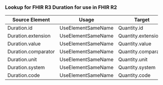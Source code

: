 ### Lookup for FHIR R3 Duration for use in FHIR R2

| Source Element | Usage | Target |
| -------------- | ----- | ------ |
| Duration.id | UseElementSameName | Quantity.id |
| Duration.extension | UseElementSameName | Quantity.extension |
| Duration.value | UseElementSameName | Quantity.value |
| Duration.comparator | UseElementSameName | Quantity.comparator |
| Duration.unit | UseElementSameName | Quantity.unit |
| Duration.system | UseElementSameName | Quantity.system |
| Duration.code | UseElementSameName | Quantity.code |

